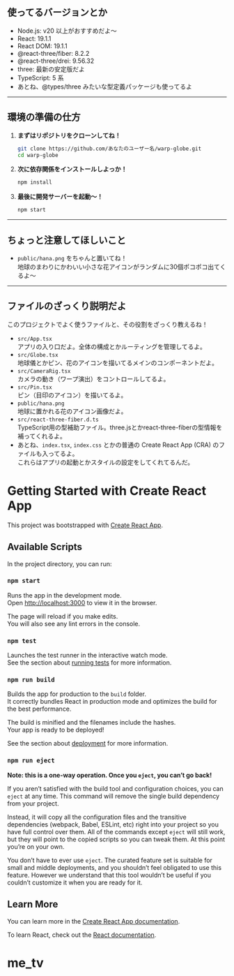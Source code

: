 ## 使ってるバージョンとか

- Node.js: v20 以上がおすすめだよ〜
- React: 19.1.1
- React DOM: 19.1.1
- @react-three/fiber: 8.2.2
- @react-three/drei: 9.56.32
- three: 最新の安定版だよ
- TypeScript: 5 系
- あとね、@types/three みたいな型定義パッケージも使ってるよ

---

## 環境の準備の仕方

1. **まずはリポジトリをクローンしてね！**
   ```bash
   git clone https://github.com/あなたのユーザー名/warp-globe.git
   cd warp-globe
   ```

2. **次に依存関係をインストールしよっか！**
   ```bash
   npm install
   ```

3. **最後に開発サーバーを起動〜！**
   ```bash
   npm start
   ```

---


## ちょっと注意してほしいこと

- `public/hana.png` をちゃんと置いてね！  
  地球のまわりにかわいい小さな花アイコンがランダムに30個ポコポコ出てくるよ〜

---

## ファイルのざっくり説明だよ

このプロジェクトでよく使うファイルと、その役割をざっくり教えるね！

- `src/App.tsx`  
  アプリの入り口だよ。全体の構成とかルーティングを管理してるよ。
- `src/Globe.tsx`  
  地球儀とかピン、花のアイコンを描いてるメインのコンポーネントだよ。
- `src/CameraRig.tsx`  
  カメラの動き（ワープ演出）をコントロールしてるよ。
- `src/Pin.tsx`  
  ピン（目印のアイコン）を描いてるよ。
- `public/hana.png`  
  地球に置かれる花のアイコン画像だよ。
- `src/react-three-fiber.d.ts`  
  TypeScript用の型補助ファイル。three.jsとかreact-three-fiberの型情報を補ってくれるよ。
- あとね、`index.tsx`, `index.css` とかの普通の Create React App (CRA) のファイルも入ってるよ。  
  これらはアプリの起動とかスタイルの設定をしてくれてるんだ。

# Getting Started with Create React App

This project was bootstrapped with [Create React App](https://github.com/facebook/create-react-app).

## Available Scripts

In the project directory, you can run:

### `npm start`

Runs the app in the development mode.\
Open [http://localhost:3000](http://localhost:3000) to view it in the browser.

The page will reload if you make edits.\
You will also see any lint errors in the console.

### `npm test`

Launches the test runner in the interactive watch mode.\
See the section about [running tests](https://facebook.github.io/create-react-app/docs/running-tests) for more information.

### `npm run build`

Builds the app for production to the `build` folder.\
It correctly bundles React in production mode and optimizes the build for the best performance.

The build is minified and the filenames include the hashes.\
Your app is ready to be deployed!

See the section about [deployment](https://facebook.github.io/create-react-app/docs/deployment) for more information.

### `npm run eject`

**Note: this is a one-way operation. Once you `eject`, you can’t go back!**

If you aren’t satisfied with the build tool and configuration choices, you can `eject` at any time. This command will remove the single build dependency from your project.

Instead, it will copy all the configuration files and the transitive dependencies (webpack, Babel, ESLint, etc) right into your project so you have full control over them. All of the commands except `eject` will still work, but they will point to the copied scripts so you can tweak them. At this point you’re on your own.

You don’t have to ever use `eject`. The curated feature set is suitable for small and middle deployments, and you shouldn’t feel obligated to use this feature. However we understand that this tool wouldn’t be useful if you couldn’t customize it when you are ready for it.

## Learn More

You can learn more in the [Create React App documentation](https://facebook.github.io/create-react-app/docs/getting-started).

To learn React, check out the [React documentation](https://reactjs.org/).
# me_tv
